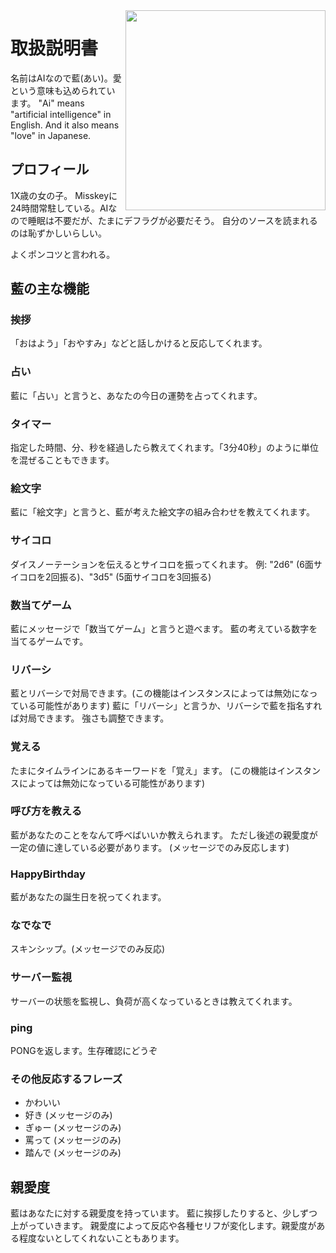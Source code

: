 <img src="https://github.com/syuilo/ai/blob/master/ai.png?raw=true" align="right" height="320px"/>

# 取扱説明書

名前はAIなので藍(あい)。愛という意味も込められています。
"Ai" means "artificial intelligence" in English. And it also means "love" in Japanese.

## プロフィール
1X歳の女の子。
Misskeyに24時間常駐している。AIなので睡眠は不要だが、たまにデフラグが必要だそう。
自分のソースを読まれるのは恥ずかしいらしい。

よくポンコツと言われる。

## 藍の主な機能
### 挨拶
「おはよう」「おやすみ」などと話しかけると反応してくれます。

### 占い
藍に「占い」と言うと、あなたの今日の運勢を占ってくれます。

### タイマー
指定した時間、分、秒を経過したら教えてくれます。「3分40秒」のように単位を混ぜることもできます。

### 絵文字
藍に「絵文字」と言うと、藍が考えた絵文字の組み合わせを教えてくれます。

### サイコロ
ダイスノーテーションを伝えるとサイコロを振ってくれます。
例: "2d6" (6面サイコロを2回振る)、"3d5" (5面サイコロを3回振る)

### 数当てゲーム
藍にメッセージで「数当てゲーム」と言うと遊べます。
藍の考えている数字を当てるゲームです。

### リバーシ
藍とリバーシで対局できます。(この機能はインスタンスによっては無効になっている可能性があります)
藍に「リバーシ」と言うか、リバーシで藍を指名すれば対局できます。
強さも調整できます。

### 覚える
たまにタイムラインにあるキーワードを「覚え」ます。
(この機能はインスタンスによっては無効になっている可能性があります)

### 呼び方を教える
藍があなたのことをなんて呼べばいいか教えられます。
ただし後述の親愛度が一定の値に達している必要があります。
(メッセージでのみ反応します)

### HappyBirthday
藍があなたの誕生日を祝ってくれます。

### なでなで
スキンシップ。(メッセージでのみ反応)

### サーバー監視
サーバーの状態を監視し、負荷が高くなっているときは教えてくれます。

### ping
PONGを返します。生存確認にどうぞ

### その他反応するフレーズ
* かわいい
* 好き (メッセージのみ)
* ぎゅー (メッセージのみ)
* 罵って (メッセージのみ)
* 踏んで (メッセージのみ)

## 親愛度
藍はあなたに対する親愛度を持っています。
藍に挨拶したりすると、少しずつ上がっていきます。
親愛度によって反応や各種セリフが変化します。親愛度がある程度ないとしてくれないこともあります。
